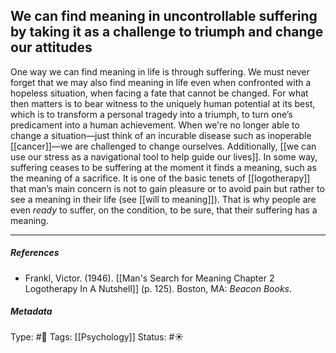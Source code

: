 ## We can find meaning in uncontrollable suffering by taking it as a challenge to triumph and change our attitudes # 

One way we can find meaning in life is through suffering. We must never forget that we may also find meaning in life even when confronted with a hopeless situation, when facing a fate that cannot be changed. For what then matters is to bear witness to the uniquely human potential at its best, which is to transform a personal tragedy into a triumph, to turn one’s predicament into a human achievement. When we're no longer able to change a situation—just think of an incurable disease such as inoperable [[cancer]]—we are challenged to change ourselves. Additionally, [[we can use our stress as a navigational tool to help guide our lives]]. In some way, suffering ceases to be suffering at the moment it finds a meaning, such as the meaning of a sacrifice. It is one of the basic tenets of [[logotherapy]] that man’s main concern is not to gain pleasure or to avoid pain but rather to see a meaning in their life (see [[will to meaning]]). That is why people are even _ready_ to suffer, on the condition, to be sure, that their suffering has a meaning.

___

##### References

- Frankl, Victor. (1946). [[Man's Search for Meaning Chapter 2 Logotherapy In A Nutshell]] (p. 125). Boston, MA: _Beacon Books_. 

##### Metadata

Type: #🔴 
Tags: [[Psychology]] 
Status: #☀️ 